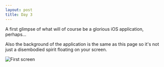 ```yaml
---
layout: post
title: Day 3
---
```


A first glimpse of what will of course be a glorious iOS application, perhaps… 

Also the background of the application is the same as this page so it's not just a disembodied spirit floating on your screen.

![First screen](http://cdn.artsoftheinsane.com/blog/first_screen.jpeg)